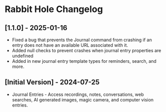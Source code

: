 # Rabbit Hole Changelog

## [1.1.0] - 2025-01-16
- Fixed a bug that prevents the Journal command from crashing if an entry does not have an available URL associated with it.
- Added null checks to prevent crashes when journal entry properties are undefined
- Added in new journal entry template types for reminders, search, and more.

## [Initial Version] - 2024-07-25

- Journal Entries - Access recordings, notes, conversations, web searches, AI generated images, magic camera, and computer vision entries.
